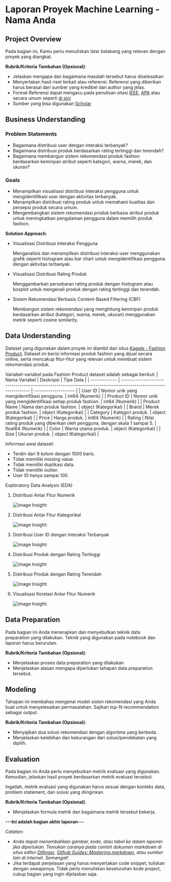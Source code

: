 # Laporan Proyek Machine Learning - Nama Anda

## Project Overview

Pada bagian ini, Kamu perlu menuliskan latar belakang yang relevan dengan proyek yang diangkat.

**Rubrik/Kriteria Tambahan (Opsional)**:
- Jelaskan mengapa dan bagaimana masalah tersebut harus diselesaikan
- Menyertakan hasil riset terkait atau referensi. Referensi yang diberikan harus berasal dari sumber yang kredibel dan author yang jelas.
- Format Referensi dapat mengacu pada penulisan sitasi [IEEE](https://journals.ieeeauthorcenter.ieee.org/wp-content/uploads/sites/7/IEEE_Reference_Guide.pdf), [APA](https://www.mendeley.com/guides/apa-citation-guide/) atau secara umum seperti [di sini](https://penerbitdeepublish.com/menulis-buku-membuat-sitasi-dengan-mudah/)
- Sumber yang bisa digunakan [Scholar](https://scholar.google.com/)

## Business Understanding

### Problem Statements

- Bagaimana distribusi user dengan interaksi terbanyak?
- Bagaimana distribusi produk berdasarkan rating tertinggi dan terendah?
- Bagaimana membangun sistem rekomendasi produk fashion berdasarkan kemiripan atribut seperti kategori, warna, merek, dan ukuran?


### Goals

- Menampilkan visualisasi distribusi interaksi pengguna untuk mengidentifikasi user dengan aktivitas terbanyak.
- Menampilkan distribusi rating produk untuk memahami kualitas dan persepsi produk secara umum.
- Mengembangkan sistem rekomendasi produk berbasis atribut produk untuk meningkatkan pengalaman pengguna dalam memilih produk fashion.


**Solution Approach**:

- Visualisasi Distribusi Interaksi Pengguna

  Menganalisis dan menampilkan distribusi interaksi user menggunakan grafik seperti histogram atau bar chart untuk mengidentifikasi pengguna dengan aktivitas terbanyak.
  
- Visualisasi Distribusi Rating Produk

  Menggambarkan persebaran rating produk dengan histogram atau boxplot untuk mengenali produk dengan rating tertinggi dan terendah.

- Sistem Rekomendasi Berbasis Content-Based Filtering (CBF)

  Membangun sistem rekomendasi yang menghitung kemiripan produk berdasarkan atribut (kategori, warna, merek, ukuran) menggunakan metrik seperti cosine similarity.

## Data Understanding
Dataset yang digunakan dalam proyek ini diambil dari situs [Kaggle - Fashion Product](https://www.kaggle.com/datasets/bhanupratapbiswas/fashion-products). Dataset ini berisi informasi produk fashion yang dijual secara online, serta mencakup fitur-fitur yang relevan untuk membuat sistem rekomendasi produk.

Variabel-variabel pada Fashion Product dataset adalah sebagai berikut:
| Nama Variabel | Deskripsi                                                                                                       | Tipe Data            |
| ------------- | --------------------------------------------------------------------------------------------------------------- | -------------------- |
| User ID       | Nomor unik yang mengidentifikasi pengguna.                                                                      | int64 (Numerik)      |
| Product ID    | Nomor unik yang mengidentifikasi setiap produk fashion.                                                         | int64 (Numerik)      |
| Product Name  | Nama dari produk fashion.                                                                                       | object (Kategorikal) |
| Brand         | Merek produk fashion.                                                                                           | object (Kategorikal) |
| Category      | Kategori produk.                                                                                                | object (Kategorikal) |
| Price         | Harga produk.                                                                                                   | int64 (Numerik)      |
| Rating        | Nilai rating produk yang diberikan oleh pengguna, dengan skala 1 sampai 5.                                      | float64 (Numerik)    |
| Color         | Warna utama produk.                                                                                             | object (Kategorikal) |
| Size          | Ukuran produk.                                                                                                  | object (Kategorikal) |

Informasi awal dataset:

- Terdiri dari 9 kolom dengan 1000 baris.
- Tidak memiliki missing value.
- Tidak memiliki duplikasi data.
- Tidak memiliki outlier.
- User ID hanya sampai 100.

Exploratory Data Analysis (EDA)

1. Distribusi Antar Fitur Numerik

   ![image](https://github.com/user-attachments/assets/4738db6d-5cab-4610-8878-f3a115cd58d7)
   Insight:

3. Distribusi Antar Fitur Kategorikal

   ![image](https://github.com/user-attachments/assets/33d7240b-6f9b-46e0-84ef-f1f498c2f583)
   Insight:

4. Distribusi User ID dengan Interaksi Terbanyak

   ![image](https://github.com/user-attachments/assets/102d1b35-1d7a-4616-8ed2-a343c6a4a2b4)
   Insight:

5. Distribusi Produk dengan Rating Tertinggi

   ![image](https://github.com/user-attachments/assets/bcf1522e-1fb2-405f-b0dc-2131239e4a2e)
   Insight:

6. Distribusi Produk dengan Rating Terendah

   ![image](https://github.com/user-attachments/assets/ecdf137a-17c1-42ad-9d9a-656691b4100b)
   Insight:
   
8. Visualisasi Korelasi Antar Fitur Numerik
   
   ![image](https://github.com/user-attachments/assets/5a03c5a6-172b-4e3e-b264-07a81383d441)
   Insight:

## Data Preparation
Pada bagian ini Anda menerapkan dan menyebutkan teknik data preparation yang dilakukan. Teknik yang digunakan pada notebook dan laporan harus berurutan.

**Rubrik/Kriteria Tambahan (Opsional)**: 
- Menjelaskan proses data preparation yang dilakukan
- Menjelaskan alasan mengapa diperlukan tahapan data preparation tersebut.

## Modeling
Tahapan ini membahas mengenai model sisten rekomendasi yang Anda buat untuk menyelesaikan permasalahan. Sajikan top-N recommendation sebagai output.

**Rubrik/Kriteria Tambahan (Opsional)**: 
- Menyajikan dua solusi rekomendasi dengan algoritma yang berbeda.
- Menjelaskan kelebihan dan kekurangan dari solusi/pendekatan yang dipilih.

## Evaluation
Pada bagian ini Anda perlu menyebutkan metrik evaluasi yang digunakan. Kemudian, jelaskan hasil proyek berdasarkan metrik evaluasi tersebut.

Ingatlah, metrik evaluasi yang digunakan harus sesuai dengan konteks data, problem statement, dan solusi yang diinginkan.

**Rubrik/Kriteria Tambahan (Opsional)**: 
- Menjelaskan formula metrik dan bagaimana metrik tersebut bekerja.

**---Ini adalah bagian akhir laporan---**

_Catatan:_
- _Anda dapat menambahkan gambar, kode, atau tabel ke dalam laporan jika diperlukan. Temukan caranya pada contoh dokumen markdown di situs editor [Dillinger](https://dillinger.io/), [Github Guides: Mastering markdown](https://guides.github.com/features/mastering-markdown/), atau sumber lain di internet. Semangat!_
- Jika terdapat penjelasan yang harus menyertakan code snippet, tuliskan dengan sewajarnya. Tidak perlu menuliskan keseluruhan kode project, cukup bagian yang ingin dijelaskan saja.
